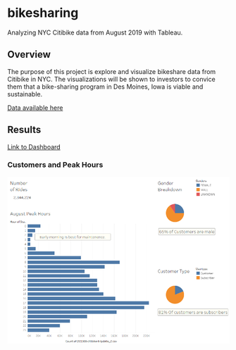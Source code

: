 # bikesharing
Analyzing NYC Citibike data from August 2019 with Tableau.

## Overview
The purpose of this project is explore and visualize bikeshare data from Citibike in NYC. The visualizations will be shown to investors to convice them that a bike-sharing program in Des Moines, Iowa is viable and sustainable.

[Data available here](https://s3.amazonaws.com/tripdata/201908-citibike-tripdata.csv.zip)

## Results

[Link to Dashboard](https://public.tableau.com/app/profile/david.egri/viz/Bike_Sharing_16634709610950/CitibikeStory?publish=yes)

### Customers and Peak Hours
![Customers and Peak Hours Dashboard](/Resources/Dashboard.PNG)